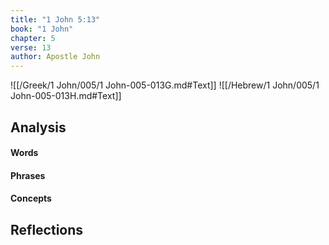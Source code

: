 ```yaml
---
title: "1 John 5:13"
book: "1 John"
chapter: 5
verse: 13
author: Apostle John
---
```

![[/Greek/1 John/005/1 John-005-013G.md#Text]]
![[/Hebrew/1 John/005/1 John-005-013H.md#Text]]

## Analysis

#### Words

#### Phrases

#### Concepts

## Reflections

